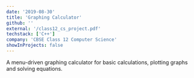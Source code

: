 ```yaml
---
date: '2019-08-30'
title: 'Graphing Calculator'
github: ''
external: '/class12_cs_project.pdf'
techstack: ['C++']
company: 'CBSE Class 12 Computer Science'
showInProjects: false
---
```


A menu-driven graphing calculator for basic calculations, plotting graphs and solving equations.
